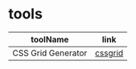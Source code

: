 # tools

| toolName | link |
| :---: | :---: |
| CSS Grid Generator | [cssgrid](https://cssgrid-generator.netlify.app/) |
